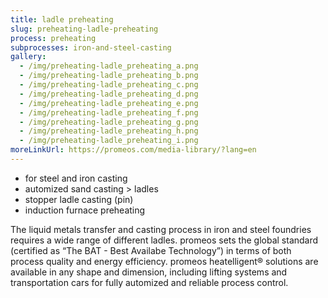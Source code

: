 ```yaml
---
title: ladle preheating
slug: preheating-ladle-preheating
process: preheating
subprocesses: iron-and-steel-casting
gallery:
  - /img/preheating-ladle_preheating_a.png
  - /img/preheating-ladle_preheating_b.png
  - /img/preheating-ladle_preheating_c.png
  - /img/preheating-ladle_preheating_d.png
  - /img/preheating-ladle_preheating_e.png
  - /img/preheating-ladle_preheating_f.png
  - /img/preheating-ladle_preheating_g.png
  - /img/preheating-ladle_preheating_h.png
  - /img/preheating-ladle_preheating_i.png
moreLinkUrl: https://promeos.com/media-library/?lang=en
---
```


*  for steel and iron casting 
*  automized sand casting > ladles 
*  stopper ladle casting (pin) 
*  induction furnace preheating 

The liquid metals transfer and casting process in iron and steel foundries requires a wide range of different ladles. promeos sets the global standard (certified as “The BAT - Best Availabe Technology”) in terms of both process quality and energy efficiency. promeos heatelligent® solutions are available in any shape and dimension, including lifting systems and transportation cars for fully automized and reliable process control.

